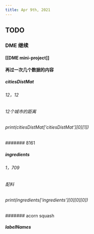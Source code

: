```yaml
---
title: Apr 9th, 2021
---
```


## TODO
### DME 继续
#### [[DME mini-project]]
#### 再过一次几个数据的内容
##### citiesDistMat
###### 12，12
###### 12个城市的距离
###### print(citiesDistMat['citiesDistMat'][0][1])
####### 8161
##### ingredients
###### 1，709
###### 配料
###### print(ingredients['ingredients'][0][0][0])
####### acorn squash
##### labelNames
######
